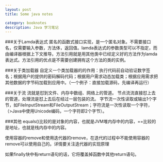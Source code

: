 ```yaml
---
layout: post
title: Some java notes

category: booknotes
description: Java 学习笔记
---
```


###关于Lamda表达式
匿名的函数式接口实现，是一个匿名对象。不需要接口名，仅需要输入参数，方法体，返回值。lamda表达式的参数类型可以不指定，而由编译器根据上下文推导。方法引用就是用其他类中已经定义好的方法作为lamda表达式。方法引用的优点是不需要创建拥有这个方法的类的实例。

###关于类加载器
自定义一个类加载器的的作用：执行代码前自动验证数字签名；根据用户的提供的密码解码代码；根据用户需求动态加载类；根据应用需求把其他数据的字节码加载到应用中。（一个例子：直接加载源码，先编译再运行）

###关于流
流就是怼到文件、内存中数组、网络上的管道。
节点流流直接怼上去的管道，处理流是怼上去后在经过一层包装的流。
字节流一次性读取或输出1个字节，如FileInputStream和FileOutputStream；字符流是一次性读取一个字符，（>Java中使用Unicode编码，一个字符即2个字节）。

###其他
equals()比较的是对象的内容，也就是JVM堆内存中的内容，==比较的是地址，也就是栈内存中的内容。

使用容器的remove和使用迭代器的remove，在迭代的过程中不能使用容器的remove可以使用自己的。详情要关注迭代器的实现原理

如果finally块中有return语句的话，它将覆盖掉函数中其他return语句。 